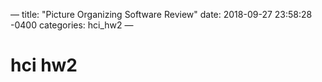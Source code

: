 —
title: "Picture Organizing Software Review"
date: 2018-09-27 23:58:28 -0400
categories: hci_hw2
—

# hci hw2
